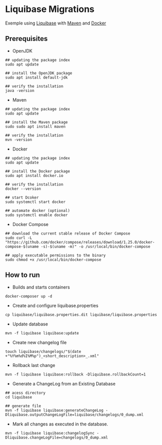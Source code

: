 # Liquibase Migrations
Exemple using [Liquibase](https://www.liquibase.org/) with [Maven](https://maven.apache.org/) and [Docker](https://www.docker.com/)

## Prerequisites
* OpenJDK
```shell script
## updating the package index
sudo apt update

## install the OpenJDK package
sudo apt install default-jdk

## verify the installation
java -version
```
* Maven
```shell script
## updating the package index
sudo apt update

## install the Maven package
sudo sudo apt install maven

## verify the installation
mvn -version
```
* Docker
```shell script
## updating the package index
sudo apt update

## install the Docker package
sudo apt install docker.io

## verify the installation
docker --version

## start Dcoker
sudo systemctl start docker

## automate docker (optional)
sudo systemctl enable docker
```
* Docker Compose
```shell script
## download the current stable release of Docker Compose
sudo curl -L "https://github.com/docker/compose/releases/download/1.25.0/docker-compose-$(uname -s)-$(uname -m)" -o /usr/local/bin/docker-compose

## apply executable permissions to the binary
sudo chmod +x /usr/local/bin/docker-compose
```

## How to run
* Builds and starts containers 
```shell script
docker-composer up -d
```

* Create and configure liquibase.properties
```shell script
cp liquibase/liquibase.properties.dit liquibase/liquibase.properties
```

* Update database
```shell script
mvn -f liquibase liquibase:update
```

* Create new changelog file
```shell script
touch liquibase/changelogs/"$(date +"%Y%m%d%I%M%p")_<short_description>_.xml"
```

* Rollback last change
```shell script
mvn -f liquibase liquibase:rollback -Dliquibase.rollbackCount=1
```

* Generate a ChangeLog from an Existing Database
```shell script
## acess directory
cd liquibase 

## generate file
mvn -f liquibase liquibase:generateChangeLog -Dliquibase.outputChangeLogFile=liquibase/changelogs/0_dump.xml
```

* Mark all changes as executed in the database.
```shell script
mvn -f liquibase liquibase:changelogSync -Dliquibase.changeLogFile=changelogs/0_dump.xml
```